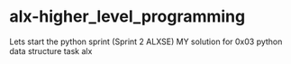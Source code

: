 # alx-higher_level_programming
Lets start the python sprint (Sprint 2 ALXSE)
 MY solution for 0x03 python data structure task alx
